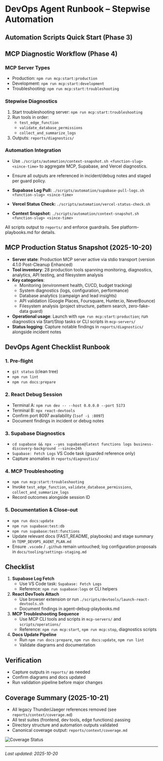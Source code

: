 # DevOps Agent Runbook – Stepwise Automation

## Automation Scripts Quick Start (Phase 3)

## MCP Diagnostic Workflow (Phase 4)

### MCP Server Types

- Production: `npm run mcp:start:production`
- Development: `npm run mcp:start:development`
- Troubleshooting: `npm run mcp:start:troubleshooting`

### Stepwise Diagnostics

1. Start troubleshooting server: `npm run mcp:start:troubleshooting`
2. Run tools in order:
   - `test_edge_function`
   - `validate_database_permissions`
   - `collect_and_summarize_logs`
3. Outputs: `reports/diagnostics/`

### Automation Integration

- Use `./scripts/automation/context-snapshot.sh <function-slug> <since-time>` to aggregate MCP, Supabase, and Vercel diagnostics.
- Ensure all outputs are referenced in incident/debug notes and staged per guard policy.

- **Supabase Log Pull:** `./scripts/automation/supabase-pull-logs.sh <function-slug> <since-time>`
- **Vercel Status Check:** `./scripts/automation/vercel-status-check.sh`
- **Context Snapshot:** `./scripts/automation/context-snapshot.sh <function-slug> <since-time>`

All scripts output to `reports/` and enforce guardrails. See platform-playbooks.md for details.

## MCP Production Status Snapshot (2025-10-20)

- **Server state**: Production MCP server active via stdio transport (version 4.1.0 Post-Cleanup Enhanced)
- **Tool inventory**: 28 production tools spanning monitoring, diagnostics, analytics, API testing, and filesystem analysis
- **Key categories**:
  - Monitoring (environment health, CI/CD, budget tracking)
  - System diagnostics (logs, configuration, performance)
  - Database analytics (campaign and lead insights)
  - API validation (Google Places, Foursquare, Hunter.io, NeverBounce)
  - Filesystem analysis (project structure, pattern search, zero-fake-data guard)
- **Operational usage**: Launch with `npm run mcp:start:production`; run diagnostics via Start/Stop tasks or CLI scripts in `mcp-servers/`
- **Status logging**: Capture notable findings in `reports/diagnostics/` alongside incident notes

## DevOps Agent Checklist Runbook

### 1. Pre-flight

- `git status` (clean tree)
- `npm run lint`
- `npm run docs:prepare`

### 2. React Debug Session

- Terminal A: `npm run dev -- --host 0.0.0.0 --port 5173`
- Terminal B: `npx react-devtools`
- Confirm port 8097 availability (`lsof -i :8097`)
- Document findings in incident or debug notes

### 3. Supabase Diagnostics

- `cd supabase && npx --yes supabase@latest functions logs business-discovery-background --since=24h`
- `Supabase: Fetch Logs` VS Code task (guarded reference only)
- Capture anomalies in `reports/diagnostics/`

### 4. MCP Troubleshooting

- `npm run mcp:start:troubleshooting`
- Invoke `test_edge_function`, `validate_database_permissions`, `collect_and_summarize_logs`
- Record outcomes alongside session ID

### 5. Documentation & Close-out

- `npm run docs:update`
- `npm run supabase:test:db`
- `npm run supabase:test:functions`
- Update relevant docs (FAST_README, playbooks) and stage summary in `TEMP_DEVOPS_AGENT_PLAN.md`
- Ensure `.vscode` / `.github` remain untouched; log configuration proposals in `docs/tooling/settings-staging.md`

## Checklist

1. **Supabase Log Fetch**
   - Use VS Code task: `Supabase: Fetch Logs`
   - Reference: `npm run supabase:logs` or CLI helpers
2. **React DevTools Attach**
   - Use browser extension or run `./scripts/devtools/launch-react-devtools.sh`
   - Document findings in agent-debug-playbooks.md
3. **MCP Troubleshooting Sequence**
   - Use MCP CLI tools and scripts in `mcp-servers/` and `scripts/operations/`
   - Reference: `npm run mcp:start`, `npm run mcp:stop`, diagnostics scripts
4. **Docs Update Pipeline**
   - Run `npm run docs:prepare`, `npm run docs:update`, `npm run lint`
   - Validate diagrams and documentation

## Verification

- Capture outputs in `reports/` as needed
- Confirm diagrams and docs updated
- Run validation pipeline before major changes

## Coverage Summary (2025-10-21)

- All legacy Thunder/Jaeger references removed (see `reports/context/coverage.md`)
- All test suites (frontend, dev tools, edge functions) passing
- Directory structure and automation outputs validated
- Canonical coverage output: `reports/context/coverage.md`

![Coverage Status](https://img.shields.io/badge/coverage-100%25-brightgreen)

---

_Last updated: 2025-10-20_
